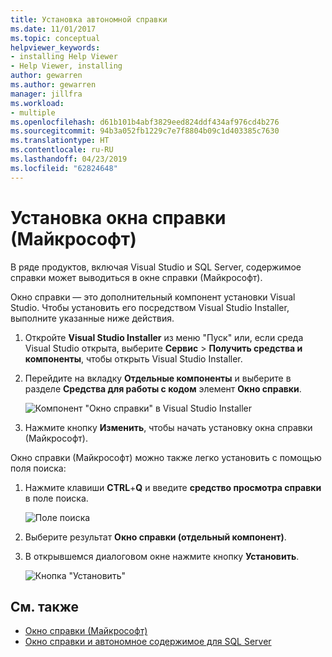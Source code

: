 ```yaml
---
title: Установка автономной справки
ms.date: 11/01/2017
ms.topic: conceptual
helpviewer_keywords:
- installing Help Viewer
- Help Viewer, installing
author: gewarren
ms.author: gewarren
manager: jillfra
ms.workload:
- multiple
ms.openlocfilehash: d61b101b4abf3829eed824ddf434af976cd4b276
ms.sourcegitcommit: 94b3a052fb1229c7e7f8804b09c1d403385c7630
ms.translationtype: HT
ms.contentlocale: ru-RU
ms.lasthandoff: 04/23/2019
ms.locfileid: "62824648"
---
```

# <a name="microsoft-help-viewer-installation"></a>Установка окна справки (Майкрософт)

В ряде продуктов, включая Visual Studio и SQL Server, содержимое справки может выводиться в окне справки (Майкрософт).

Окно справки — это дополнительный компонент установки Visual Studio. Чтобы установить его посредством Visual Studio Installer, выполните указанные ниже действия.

1. Откройте **Visual Studio Installer** из меню "Пуск" или, если среда Visual Studio открыта, выберите **Сервис** > **Получить средства и компоненты**, чтобы открыть Visual Studio Installer.

1. Перейдите на вкладку **Отдельные компоненты** и выберите в разделе **Средства для работы с кодом** элемент **Окно справки**.

   ![Компонент "Окно справки" в Visual Studio Installer](media/installation/vs-installer.png)

1. Нажмите кнопку **Изменить**, чтобы начать установку окна справки (Майкрософт).

Окно справки (Майкрософт) можно также легко установить с помощью поля поиска:

1. Нажмите клавиши **CTRL**+**Q** и введите **средство просмотра справки** в поле поиска.

   ![Поле поиска](media/installation/quick-launch.png)

1. Выберите результат **Окно справки (отдельный компонент)**.

1. В открывшемся диалоговом окне нажмите кнопку **Установить**.

   ![Кнопка "Установить"](media/installation/install.png)

## <a name="see-also"></a>См. также

- [Окно справки (Майкрософт)](../help-viewer/overview.md)
- [Окно справки и автономное содержимое для SQL Server](/sql/sql-server/sql-server-help-installation)